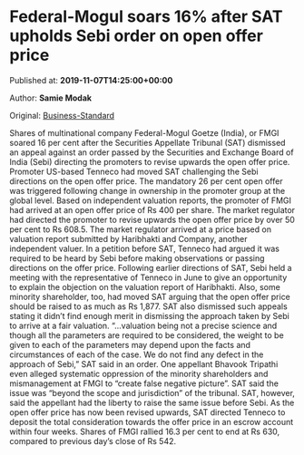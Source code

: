 
# Federal-Mogul soars 16% after SAT upholds Sebi order on open offer price

Published at: **2019-11-07T14:25:00+00:00**

Author: **Samie Modak**

Original: [Business-Standard](https://www.business-standard.com/article/markets/federal-mogul-soars-16-after-sat-upholds-sebi-order-on-open-offer-price-119110701543_1.html)

Shares of multinational company Federal-Mogul Goetze (India), or FMGI soared 16 per cent after the Securities Appellate Tribunal (SAT) dismissed an appeal against an order passed by the Securities and Exchange Board of India (Sebi) directing the promoters to revise upwards the open offer price.
Promoter US-based Tenneco had moved SAT challenging the Sebi directions on the open offer price. The mandatory 26 per cent open offer was triggered following change in ownership in the promoter group at the global level.
Based on independent valuation reports, the promoter of FMGI had arrived at an open offer price of Rs 400 per share. The market regulator had directed the promoter to revise upwards the open offer price by over 50 per cent to Rs 608.5. The market regulator arrived at a price based on valuation report submitted by Haribhakti and Company, another independent valuer.
In a petition before SAT, Tenneco had argued it was required to be heard by Sebi before making observations or passing directions on the offer price.
Following earlier directions of SAT, Sebi held a meeting with the representative of Tenneco in June to give an opportunity to explain the objection on the valuation report of Haribhakti.
Also, some minority shareholder, too, had moved SAT arguing that the open offer price should be raised to as much as Rs 1,877.
SAT also dismissed such appeals stating it didn’t find enough merit in dismissing the approach taken by Sebi to arrive at a fair valuation.
“…valuation being not a precise science and though all the parameters are required to be considered, the weight to be given to each of the parameters may depend upon the facts and circumstances of each of the case. We do not find any defect in the approach of Sebi,” SAT said in an order.
One appellant Bhavook Tripathi even alleged systematic oppression of the minority shareholders and mismanagement at FMGI to “create false negative picture”. SAT said the issue was “beyond the scope and jurisdiction” of the tribunal.
SAT, however, said the appellant had the liberty to raise the same issue before Sebi.
As the open offer price has now been revised upwards, SAT directed Tenneco to deposit the total consideration towards the offer price in an escrow account within four weeks.
Shares of FMGI rallied 16.3 per cent to end at Rs 630, compared to previous day’s close of Rs 542.
